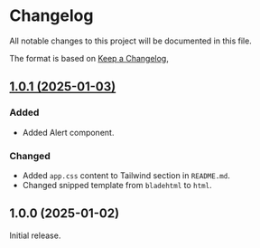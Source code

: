 # Changelog

All notable changes to this project will be documented in this file.

The format is based on [Keep a Changelog](https://keepachangelog.com/en/1.0.0/),

## [1.0.1 (2025-01-03)](https://github.com/BJNSTNKVC/laravel-shadcn-ui/compare/1.0.0...1.0.1)

### Added

- Added Alert component.

### Changed

- Added `app.css` content to Tailwind section in `README.md`.
- Changed snipped template from `bladehtml` to `html`.

## 1.0.0 (2025-01-02)

Initial release.